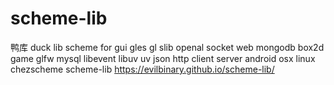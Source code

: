 # scheme-lib
鸭库 duck lib scheme for gui gles gl slib openal socket web mongodb box2d game glfw mysql libevent  libuv uv json http client  server android osx linux chezscheme scheme-lib 
https://evilbinary.github.io/scheme-lib/
